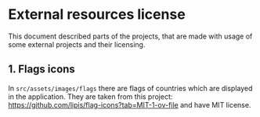 # External resources license 

This document described parts of the projects, that are made with usage of some external projects and their licensing.

## 1. Flags icons
In `src/assets/images/flags` there are flags of countries which are displayed in the application. They are taken from this project: https://github.com/lipis/flag-icons?tab=MIT-1-ov-file and have MIT license.  
